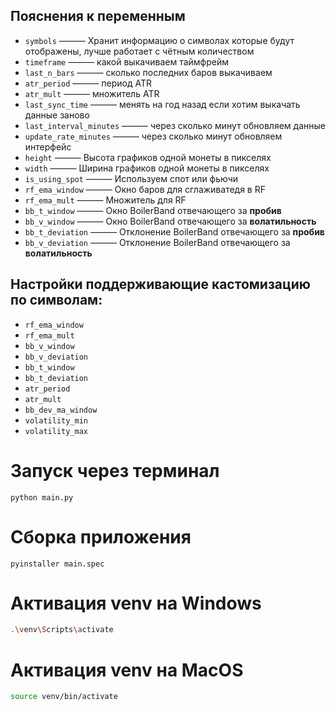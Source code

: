 ## Пояснения к переменным

- `symbols` ——— Хранит информацию о символах которые будут отображены, лучше работает с чётным количеством
- `timeframe` ——— какой выкачиваем таймфрейм
- `last_n_bars` ——— сколько последних баров выкачиваем
- `atr_period` ——— период ATR
- `atr_mult` ——— множитель ATR
- `last_sync_time` ——— менять на год назад если хотим выкачать данные заново
- `last_interval_minutes` ——— через сколько минут обновляем данные
- `update_rate_minutes`  ——— через сколько минут обновляем интерфейс
- `height`  ——— Высота графиков одной монеты в пикселях
- `width` ——— Ширина графиков одной монеты в пикселях
- `is_using_spot` ——— Используем спот или фьючи
- `rf_ema_window` ——— Окно баров для сглаживатедя в RF
- `rf_ema_mult` ——— Множитель для RF
- `bb_t_window` ——— Окно BoilerBand отвечающего за **пробив**
- `bb_v_window` ——— Окно BoilerBand отвечающего за **волатильность**
- `bb_t_deviation` ——— Отклонение BoilerBand отвечающего за **пробив**
- `bb_v_deviation` ——— Отклонение BoilerBand отвечающего за **волатильность**

## Настройки поддерживающие кастомизацию по символам:
- `rf_ema_window`
- `rf_ema_mult`
- `bb_v_window`
- `bb_v_deviation`
- `bb_t_window`
- `bb_t_deviation`
- `atr_period`
- `atr_mult`
- `bb_dev_ma_window`
- `volatility_min`
- `volatility_max`

# Запуск через терминал
```
python main.py
```
# Сборка приложения
```
pyinstaller main.spec
```

# Активация venv на Windows
```bash
.\venv\Scripts\activate
```
# Активация venv на MacOS
```bash
source venv/bin/activate
```